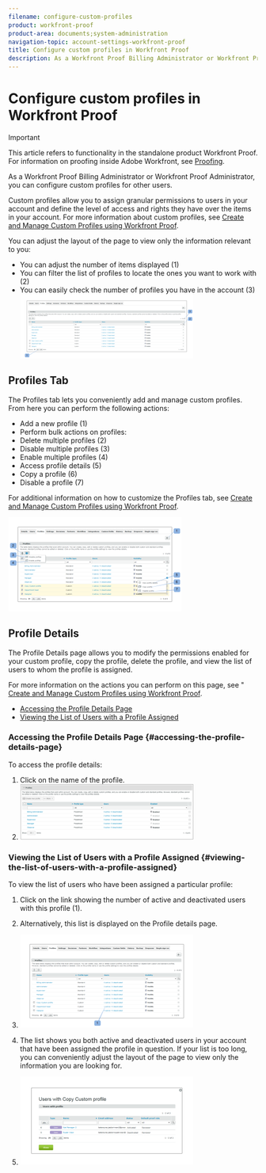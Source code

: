 ```yaml
---
filename: configure-custom-profiles
product: workfront-proof
product-area: documents;system-administration
navigation-topic: account-settings-workfront-proof
title: Configure custom profiles in Workfront Proof
description: As a Workfront Proof Billing Administrator or Workfront Proof Administrator, you can configure custom profiles for other users.
---
```


# Configure custom profiles in Workfront Proof

>[!IMPORTANT]
>
>This article refers to functionality in the standalone product Workfront Proof. For information on proofing inside Adobe Workfront, see [Proofing](../../../review-and-approve-work/proofing/proofing.md).

As a Workfront Proof Billing Administrator or Workfront Proof Administrator, you can configure custom profiles for other users.

Custom profiles allow you to assign granular permissions to users in your account and define the level of access and rights they have over the items in your account. For more information about custom profiles, see [Create and Manage Custom Profiles using Workfront Proof](../../../workfront-proof/wp-mnguserscontacts/users/create-and-manage-custom-profiles.md).

You can adjust the layout of the page to view only the information relevant to you:

* You can adjust the number of items displayed (1)
* You can filter the list of profiles to locate the ones you want to work with (2)
* You can easily check the number of profiles you have in the account (3)  
  ![Layout.png](assets/layout-350x130.png)

## Profiles Tab

The Profiles tab lets you conveniently add and manage custom profiles. From here you can perform the following actions:

* Add a new profile (1)
* Perform bulk actions on profiles:
* Delete multiple profiles (2)
* Disable multiple profiles (3)
* Enable multiple profiles (4)
* Access profile details (5)
* Copy a profile (6)
* Disable a profile (7)

For additional information on how to customize the Profiles tab, see [Create and Manage Custom Profiles using Workfront Proof](../../../workfront-proof/wp-mnguserscontacts/users/create-and-manage-custom-profiles.md).

![Profiles_tab_1.png](assets/profiles-tab-1-350x190.png)

## Profile Details

The Profile Details page allows you to modify the permissions enabled for your custom profile, copy the profile, delete&nbsp;the profile, and view the list of users to whom the profile is assigned.

For more information on the actions you can perform on this page, see " [Create and Manage Custom Profiles using Workfront Proof](../../../workfront-proof/wp-mnguserscontacts/users/create-and-manage-custom-profiles.md).&nbsp;

* [Accessing the Profile Details Page](#accessing-the-profile-details-page) 
* [Viewing the List of Users with a Profile Assigned](#viewing-the-list-of-users-with-a-profile-assigned)

### Accessing the Profile Details Page {#accessing-the-profile-details-page}

To access the profile details:

1. Click on the name of the profile.
1. ![Screen_Shot_2018-10-02_at_10.24.29_AM.png](assets/screen-shot-2018-10-02-at-10.24.29-am-350x112.png)

### Viewing the List of Users with a Profile Assigned {#viewing-the-list-of-users-with-a-profile-assigned}

To view the list of users who have been assigned a particular profile:

1. Click on the link showing the number of active and deactivated users with this profile (1).
1. Alternatively, this list is displayed on the Profile details page.
1. ![Users_list_1.png](assets/users-list-1-350x188.png)

1. The list shows you both active and deactivated users in your account that have been assigned the profile in question. If your list is too long, you can conveniently adjust the layout of the page to view only the information you are looking for. 
1. ![Users_list_2.png](assets/users-list-2-350x178.png)

